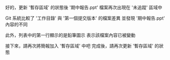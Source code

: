 好的，更新 '暫存區域' 的狀態後
'期中報告.ppt' 檔案再次出現在 '未追蹤' 區域中

Git 系統比較了
'工作目錄' 與 '第一個提交版本' 的檔案差異
並發現 '期中報告.ppt' 內容的不同

此外，列表中的第一行顯示的是鉛筆圖示
表示該檔案內容已被變動

接下來，請再次將簡報加入 '暫存區域' 中吧
完成後，請再次更新 '暫存區域' 的狀態